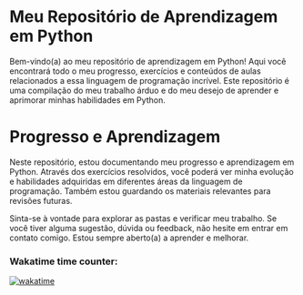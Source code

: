 # Meu Repositório de Aprendizagem em Python

Bem-vindo(a) ao meu repositório de aprendizagem em Python! Aqui você encontrará todo o meu progresso, exercícios e conteúdos de aulas relacionados a essa linguagem de programação incrível. Este repositório é uma compilação do meu trabalho árduo e do meu desejo de aprender e aprimorar minhas habilidades em Python.

# Progresso e Aprendizagem

Neste repositório, estou documentando meu progresso e aprendizagem em Python. Através dos exercícios resolvidos, você poderá ver minha evolução e habilidades adquiridas em diferentes áreas da linguagem de programação. Também estou guardando os materiais relevantes para revisões futuras.

Sinta-se à vontade para explorar as pastas e verificar meu trabalho. Se você tiver alguma sugestão, dúvida ou feedback, não hesite em entrar em contato comigo. Estou sempre aberto(a) a aprender e melhorar.

### Wakatime time counter:

[![wakatime](https://wakatime.com/badge/github/welli7ngton/Python.svg)](https://wakatime.com/badge/github/welli7ngton/Python)   